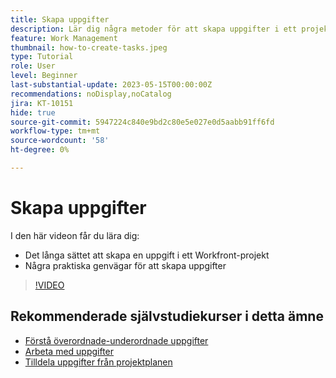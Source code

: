 ```yaml
---
title: Skapa uppgifter
description: Lär dig några metoder för att skapa uppgifter i ett projekt i Adobe Workfront.
feature: Work Management
thumbnail: how-to-create-tasks.jpeg
type: Tutorial
role: User
level: Beginner
last-substantial-update: 2023-05-15T00:00:00Z
recommendations: noDisplay,noCatalog
jira: KT-10151
hide: true
source-git-commit: 5947224c840e9bd2c80e5e027e0d5aabb91ff6fd
workflow-type: tm+mt
source-wordcount: '58'
ht-degree: 0%

---
```


# Skapa uppgifter

I den här videon får du lära dig:

* Det långa sättet att skapa en uppgift i ett Workfront-projekt
* Några praktiska genvägar för att skapa uppgifter

>[!VIDEO](https://video.tv.adobe.com/v/3419372/?quality=12&learn=on)

## Rekommenderade självstudiekurser i detta ämne

* [Förstå överordnade-underordnade uppgifter](/help/manage-work/tasks/understand-parent-child-tasks.md)
* [Arbeta med uppgifter](/help/manage-work/tasks/work-with-tasks.md)
* [Tilldela uppgifter från projektplanen](/help/manage-work/tasks/assign-tasks-from-the-project-plan.md)
